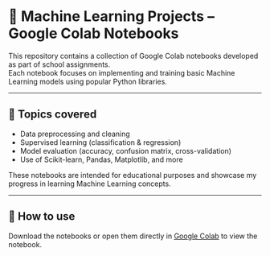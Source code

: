 # 🤖 Machine Learning Projects – Google Colab Notebooks

This repository contains a collection of Google Colab notebooks developed as part of school assignments.  
Each notebook focuses on implementing and training basic Machine Learning models using popular Python libraries.

---

## 🧠 Topics covered

- Data preprocessing and cleaning
- Supervised learning (classification & regression)
- Model evaluation (accuracy, confusion matrix, cross-validation)
- Use of Scikit-learn, Pandas, Matplotlib, and more

These notebooks are intended for educational purposes and showcase my progress in learning Machine Learning concepts.

---

## 📂 How to use

Download the notebooks or open them directly in [Google Colab](https://colab.research.google.com/) to view the notebook.
